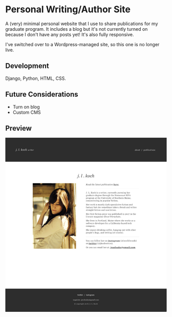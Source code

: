# Personal Writing/Author Site

A (very) minimal personal website that I use to share publications for my graduate program. It includes a blog but it's not currently turned on because I don't have any posts yet! It's also fully responsive.

I've switched over to a Wordpress-managed site, so this one is no longer live.

## Development

Django, Python, HTML, CSS.

## Future Considerations

* Turn on blog
* Custom CMS

## Preview

![Screenshot](images/app_screenshot.png)

